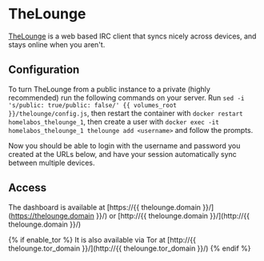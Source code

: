 # TheLounge

[TheLounge](https://thelounge.chat/) is a web based IRC client that syncs nicely across devices, and stays online
when you aren't.

## Configuration

To turn TheLounge from a public instance to a private (highly recommended) run the following commands
on your server. Run `sed -i 's/public: true/public: false/' {{ volumes_root }}/thelounge/config.js`, then
restart the container with `docker restart homelabos_thelounge_1`, then create a user with
`docker exec -it homelabos_thelounge_1 thelounge add <username>` and follow the prompts.

Now you should be able to login with the username and password you created at the URLs below,
and have your session automatically sync between multiple devices.

## Access

The dashboard is available at [https://{{ thelounge.domain }}/](https://thelounge.domain }}/) or [http://{{ thelounge.domain }}/](http://{{ thelounge.domain }}/)

{% if enable_tor %}
It is also available via Tor at [http://{{ thelounge.tor_domain }}/](http://{{ thelounge.tor_domain }}/)
{% endif %}
